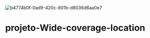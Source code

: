 ![b4774b0f-0ad9-420c-801b-d8036d6aa0e7](https://user-images.githubusercontent.com/126025896/228094412-6bbef2cd-15ca-4aee-a0db-b84ba324ce61.jpg)
# projeto-Wide-coverage-location

